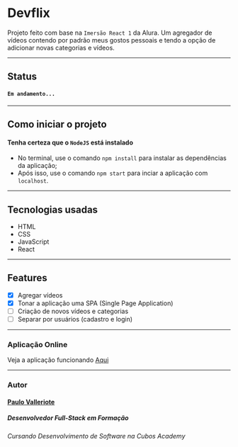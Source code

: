 # Devflix

Projeto feito com base na `Imersão React 1` da Alura. Um agregador de vídeos contendo por padrão meus gostos pessoais e tendo a opção de adicionar novas categorias e vídeos.

---
## Status
#### `Em andamento...`
---
## Como iniciar o projeto
#### Tenha certeza que o `NodeJS` está instalado
- No terminal, use o comando `npm install` para instalar as dependências da aplicação;
- Após isso, use o comando `npm start` para inciar a aplicação com `localhost`.

---
## Tecnologias usadas

- HTML
- CSS
- JavaScript
- React

---
## Features

- [x] Agregar vídeos
- [x] Tonar a aplicação uma SPA (Single Page Application)
- [ ] Criação de novos vídeos e categorias
- [ ] Separar por usuários (cadastro e login)

---
### Aplicação Online

Veja a aplicação funcionando [Aqui](https://devflix-beta.vercel.app/)

---
### Autor 

#### [Paulo Valleriote](https://www.linkedin.com/in/paulovalleriote/)
##### Desenvolvedor Full-Stack em Formação
###### Cursando Desenvolvimento de Software na Cubos Academy

